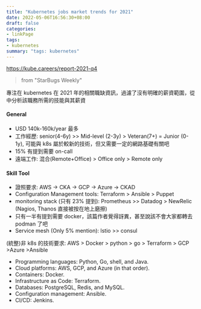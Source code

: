 ```yaml
---
title: "Kubernetes jobs market trends for 2021"
date: 2022-05-06T16:56:30+08:00
draft: false
categories:
- linkPage
tags:
- kubernetes
summary: "tags: kubernetes"
---
```

https://kube.careers/report-2021-q4

> from "StarBugs Weekly"

專注在 kubernetes 在 2021 年的相關職缺資訊，過濾了沒有明確的薪資範圍，從中分析該職務所需的技能與其薪資

#### General
- USD 140k-160k/year 最多
- 工作經歷: senior(4-6y) >> Mid-level (2-3y) > Veteran(7+) = Junior (0-1y), 可能與 k8s 屬於較新的技術，但又需要一定的網路基礎有關吧
- 15% 有提到需要 on-call
- 遠端工作: 混合(Remote+Office) > Office only > Remote only


#### Skill Tool
- 證照要求: AWS -> CKA -> GCP -> Azure -> CKAD
- Configuration Management tools: Terraform > Ansible > Puppet
- monitoring stack (只有 23% 提到): Prometheus >> Datadog > NewRelic (Nagios, Thanos 直接被按在地上磨擦)
- 只有一半有提到需要 docker，該篇作者覺得訝異，甚至說該不會大家都轉去 podman 了吧
- Service mesh (Only 5% mention): lstio >> consul

(統整)非 k8s 的技術要求: AWS > Docker > python > go > Terraform > GCP >Azure >Ansible
- Programming languages: Python, Go, shell, and Java.
- Cloud platforms: AWS, GCP, and Azure (in that order).
- Containers: Docker.
- Infrastructure as Code: Terraform.
- Databases: PostgreSQL, Redis, and MySQL.
- Configuration management: Ansible.
- CI/CD: Jenkins.

